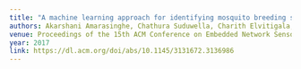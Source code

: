 ```yaml
---
title: "A machine learning approach for identifying mosquito breeding sites via drone images"
authors: Akarshani Amarasinghe, Chathura Suduwella, Charith Elvitigala, Lasith Niroshan, Rangana Jayashanka Amaraweera, Kasun Gunawardana, Prabash Kumarasinghe, Kasun De Zoysa, Chamath Keppetiyagama
venue: Proceedings of the 15th ACM Conference on Embedded Network Sensor Systems
year: 2017
link: https://dl.acm.org/doi/abs/10.1145/3131672.3136986
---
```

